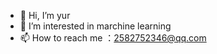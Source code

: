 - 👋 Hi, I’m yur
- 👀 I’m interested in marchine learning
- 📫 How to reach me ：2582752346@qq.com

<!---
2582752346/2582752346 is a ✨ special ✨ repository because its `README.md` (this file) appears on your GitHub profile.
You can click the Preview link to take a look at your changes.
--->
